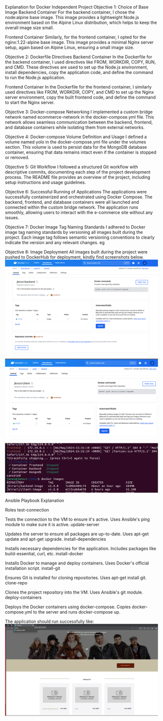 Explanation for Docker Independent Project
Objective 1: Choice of Base Image
Backend Container
For the backend container, I chose the node:alpine base image. This image provides a lightweight Node.js environment based on the Alpine Linux distribution, which helps to keep the overall image size small.

Frontend Container
Similarly, for the frontend container, I opted for the nginx:1.22-alpine base image. This image provides a minimal Nginx server setup, again based on Alpine Linux, ensuring a small image size.

Objective 2: Dockerfile Directives
Backend Container
In the Dockerfile for the backend container, I used directives like FROM, WORKDIR, COPY, RUN, and CMD. These directives are used to set up the Node.js environment, install dependencies, copy the application code, and define the command to run the Node.js application.

Frontend Container
In the Dockerfile for the frontend container, I similarly used directives like FROM, WORKDIR, COPY, and CMD to set up the Nginx server environment, copy the built frontend code, and define the command to start the Nginx server.

Objective 3: Docker-compose Networking
I implemented a custom bridge network named ecommerce-network in the docker-compose.yml file. This network allows seamless communication between the backend, frontend, and database containers while isolating them from external networks.

Objective 4: Docker-compose Volume Definition and Usage
I defined a volume named yolo in the docker-compose.yml file under the volumes section. This volume is used to persist data for the MongoDB database container, ensuring that data remains intact even if the container is stopped or removed.

Objective 5: Git Workflow
I followed a structured Git workflow with descriptive commits, documenting each step of the project development process. The README file provides an overview of the project, including setup instructions and usage guidelines.

Objective 6: Successful Running of Applications
The applications were successfully containerized and orchestrated using Docker Compose. The backend, frontend, and database containers were all launched and connected within the custom bridge network. The application runs smoothly, allowing users to interact with the e-commerce site without any issues.

Objective 7: Docker Image Tag Naming Standards
I adhered to Docker image tag naming standards by versioning all images built during the project. Each image tag follows semantic versioning conventions to clearly indicate the version and any relevant changes. eg 

Objective 8: Image Deployment
All images built during the project were pushed to DockerHub for deployment, kindly find screenshots below.
![alt text](image-1.png)

![alt text](image.png)

![alt text](image-2.png)

Ansible Playbook Explanation

Roles
test-connection

Tests the connection to the VM to ensure it's active.
Uses Ansible's ping module to make sure it is active.
update-server

Updates the server to ensure all packages are up-to-date.
Uses apt-get update and apt-get upgrade.
install-dependencies

Installs necessary dependencies for the application.
Includes packages like build-essential, curl, etc.
install-docker

Installs Docker to manage and deploy containers.
Uses Docker's official installation script.
install-git

Ensures Git is installed for cloning repositories.
Uses apt-get install git.
clone-repo

Clones the project repository into the VM.
Uses Ansible's git module.
deploy-containers

Deploys the Docker containers using docker-compose.
Copies docker-compose.yml to the server and runs docker-compose up. 

The application should run successfully like:
![alt text](<I2.jpg>)
